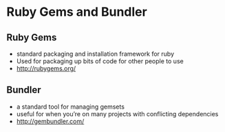 # Ruby Gems and Bundler

## Ruby Gems

* standard packaging and installation framework for ruby
* Used for packaging up bits of code for other people to use
* http://rubygems.org/

## Bundler

* a standard tool for managing gemsets
* useful for when you’re on many projects with conflicting dependencies
* http://gembundler.com/
